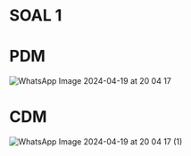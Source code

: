 # SOAL 1
# PDM
![WhatsApp Image 2024-04-19 at 20 04 17](https://github.com/purinahdatul/Learn-MyPHP-Admin/assets/160198903/e7037f92-a691-4370-b994-039fa83f7fcb)
# CDM
![WhatsApp Image 2024-04-19 at 20 04 17 (1)](https://github.com/purinahdatul/Learn-MyPHP-Admin/assets/160198903/9c683a44-00ba-48df-ba9a-66b1de98a5e7)

